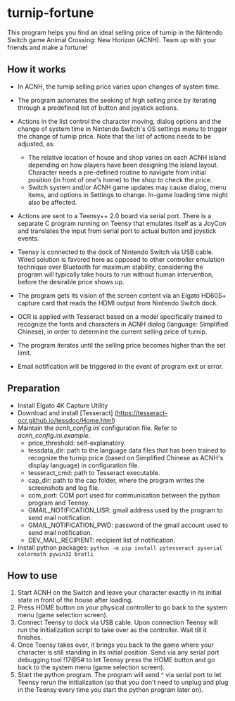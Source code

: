 # turnip-fortune

This program helps you find an ideal selling price of turnip in the Nintendo Switch game Animal Crossing: New Horizon (ACNH). Team up with your friends and make a fortune! 

## How it works

- In ACNH, the turnip selling price varies upon changes of system time. 
- The program automates the seeking of high selling price by iterating through a predefined list of button and joystick actions.
- Actions in the list control the character moving, dialog options and the change of system time in Nintendo Switch's OS settings menu to trigger the change of turnip price. Note that the list of actions needs to be adjusted, as:
  - The relative location of house and shop varies on each ACNH island depending on how players have been designing the island layout. Character needs a pre-defined routine to navigate from initial position (in front of one's home) to the shop to check the price.
  - Switch system and/or ACNH game updates may cause dialog, menu items, and options in Settings to change. In-game loading time might also be affected. 
		
- Actions are sent to a Teensy++ 2.0 board via serial port. There is a separate C program running on Teensy that emulates itself as a JoyCon and translates the input from serial port to actual button and joystick events. 
- Teensy is connected to the dock of Nintendo Switch via USB cable. Wired solution is favored here as opposed to other controller emulation technique over Bluetooth for maximum stability, considering the program will typically take hours to run without human intervention, before the desirable price shows up.
- The program gets its vision of the screen content via an Elgato HD60S+ capture card that reads the HDMI output from Nintendo Switch dock.
- OCR is applied with Tesseract based on a model specifically trained to recognize the fonts and characters in ACNH dialog (language: Simplified Chinese), in order to determine the current selling price of turnip.
- The program iterates until the selling price becomes higher than the set limit.
- Email notification will be triggered in the event of program exit or error.

## Preparation

- Install Elgato 4K Capture Utility
- Download and install [Tesseract] (https://tesseract-ocr.github.io/tessdoc/Home.html)
- Maintain the *acnh_config.ini* configuration file. Refer to *acnh_config.ini.example*.
  - price_threshold: self-explanatory.
  - tessdata_dir: path to the language data files that has been trained to recognize the turnip price (based on Simplified Chinese as ACNH's display language) in configuration file.
  - tesseract_cmd: path to Tesseract executable.
  - cap_dir: path to the cap folder, where the program writes the screenshots and log file.
  - com_port: COM port used for communication between the python program and Teensy.
  - GMAIL_NOTIFICATION_USR: gmail address used by the program to send mail notification.
  - GMAIL_NOTIFICATION_PWD: password of the gmail account used to send mail notification.
  - DEV_MAIL_RECIPIENT: recipient list of notification.
- Install python packages: ``` python -m pip install pytesseract pyserial colormath pywin32 brotli ```

## How to use

1. Start ACNH on the Switch and leave your character exactly in its initial state in front of the house after loading.
2. Press HOME button on your physical controller to go back to the system menu (game selection screen).
3. Connect Teensy to dock via USB cable. Upon connection Teensy will run the initialization script to take over as the controller. Wait till it finishes.
4. Once Teensy takes over, it brings you back to the game where your character is still standing in its initial position. Send via any serial port debugging tool !17@5# to let Teensy press the HOME button and go back to the system menu (game selection screen). 
5. Start the python program. The program will send ^ via serial port to let Teensy rerun the initialization (so that you don't need to unplug and plug in the Teensy every time you start the python program later on).
